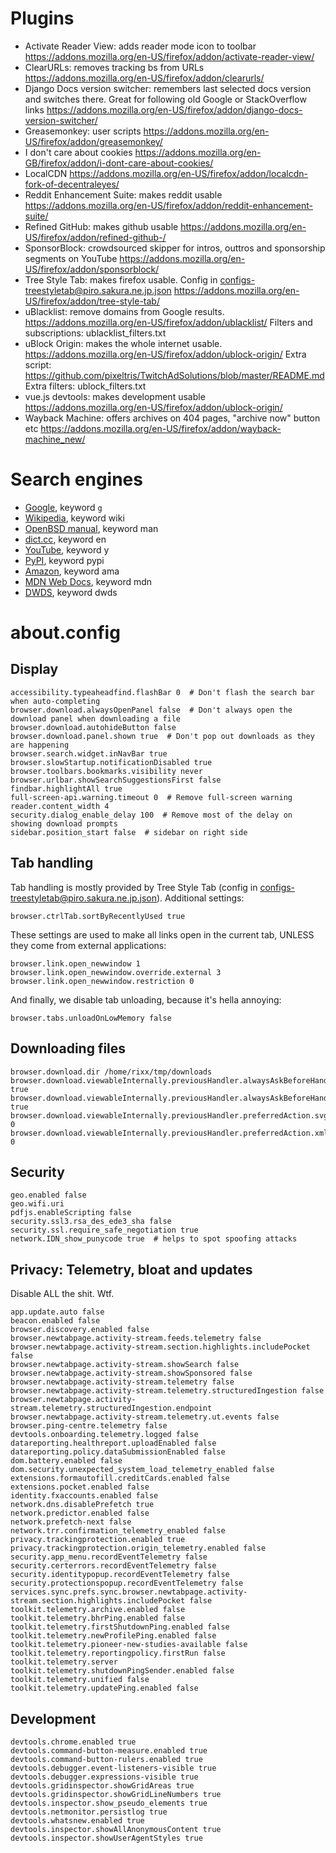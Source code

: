 # Plugins

- Activate Reader View: adds reader mode icon to toolbar
  https://addons.mozilla.org/en-US/firefox/addon/activate-reader-view/
- ClearURLs: removes tracking bs from URLs
  https://addons.mozilla.org/en-US/firefox/addon/clearurls/
- Django Docs version switcher: remembers last selected docs version and switches there. Great for following old Google
  or StackOverflow links
  https://addons.mozilla.org/en-US/firefox/addon/django-docs-version-switcher/
- Greasemonkey: user scripts
  https://addons.mozilla.org/en-US/firefox/addon/greasemonkey/
- I don't care about cookies
  https://addons.mozilla.org/en-GB/firefox/addon/i-dont-care-about-cookies/
- LocalCDN
  https://addons.mozilla.org/en-US/firefox/addon/localcdn-fork-of-decentraleyes/
- Reddit Enhancement Suite: makes reddit usable
  https://addons.mozilla.org/en-US/firefox/addon/reddit-enhancement-suite/
- Refined GitHub: makes github usable
  https://addons.mozilla.org/en-US/firefox/addon/refined-github-/
- SponsorBlock: crowdsourced skipper for intros, outtros and sponsorship segments on YouTube
  https://addons.mozilla.org/en-US/firefox/addon/sponsorblock/
- Tree Style Tab: makes firefox usable. Config in configs-treestyletab@piro.sakura.ne.jp.json
  https://addons.mozilla.org/en-US/firefox/addon/tree-style-tab/
- uBlacklist: remove domains from Google results.
  https://addons.mozilla.org/en-US/firefox/addon/ublacklist/
  Filters and subscriptions: ublacklist_filters.txt
- uBlock Origin: makes the whole internet usable.
  https://addons.mozilla.org/en-US/firefox/addon/ublock-origin/
  Extra script: https://github.com/pixeltris/TwitchAdSolutions/blob/master/README.md
  Extra filters: ublock_filters.txt
- vue.js devtools: makes development usable
  https://addons.mozilla.org/en-US/firefox/addon/ublock-origin/
- Wayback Machine: offers archives on 404 pages, "archive now" button etc
  https://addons.mozilla.org/en-US/firefox/addon/wayback-machine_new/

# Search engines

- [Google](https://google.com), keyword `g`
- [Wikipedia](https://en.wikipedia.org), keyword wiki
- [OpenBSD manual](http://man.openbsd.org/), keyword man
- [dict.cc](https://www.dict.cc/), keyword en
- [YouTube](https://youtube.com), keyword y
- [PyPI](https://pypi.org/search/), keyword pypi
- [Amazon](https://amazon.de), keyword ama
- [MDN Web Docs](https://developer.mozilla.org/), keyword mdn
- [DWDS](https://www.dwds.de/), keyword dwds

# about.config

## Display

```
accessibility.typeaheadfind.flashBar 0  # Don't flash the search bar when auto-completing
browser.download.alwaysOpenPanel false  # Don't always open the download panel when downloading a file
browser.download.autohideButton false
browser.download.panel.shown true  # Don't pop out downloads as they are happening
browser.search.widget.inNavBar true
browser.slowStartup.notificationDisabled true
browser.toolbars.bookmarks.visibility never
browser.urlbar.showSearchSuggestionsFirst false
findbar.highlightAll true
full-screen-api.warning.timeout 0  # Remove full-screen warning
reader.content_width 4
security.dialog_enable_delay 100  # Remove most of the delay on showing download prompts
sidebar.position_start false  # sidebar on right side
```


## Tab handling

Tab handling is mostly provided by Tree Style Tab (config in configs-treestyletab@piro.sakura.ne.jp.json). Additional
settings:

```
browser.ctrlTab.sortByRecentlyUsed true
```

These settings are used to make all links open in the current tab, UNLESS they come from external applications:

```
browser.link.open_newwindow 1
browser.link.open_newwindow.override.external 3
browser.link.open_newwindow.restriction 0
```

And finally, we disable tab unloading, because it's hella annoying:

```
browser.tabs.unloadOnLowMemory false
```

## Downloading files

```
browser.download.dir /home/rixx/tmp/downloads
browser.download.viewableInternally.previousHandler.alwaysAskBeforeHandling.svg true
browser.download.viewableInternally.previousHandler.alwaysAskBeforeHandling.xml true
browser.download.viewableInternally.previousHandler.preferredAction.svg 0
browser.download.viewableInternally.previousHandler.preferredAction.xml 0
```

## Security

```
geo.enabled false
geo.wifi.uri
pdfjs.enableScripting false
security.ssl3.rsa_des_ede3_sha false
security.ssl.require_safe_negotiation true
network.IDN_show_punycode true  # helps to spot spoofing attacks
```

## Privacy: Telemetry, bloat and updates

Disable ALL the shit. Wtf.

```
app.update.auto false
beacon.enabled false
browser.discovery.enabled false
browser.newtabpage.activity-stream.feeds.telemetry false
browser.newtabpage.activity-stream.section.highlights.includePocket false
browser.newtabpage.activity-stream.showSearch false
browser.newtabpage.activity-stream.showSponsored false
browser.newtabpage.activity-stream.telemetry false
browser.newtabpage.activity-stream.telemetry.structuredIngestion false
browser.newtabpage.activity-stream.telemetry.structuredIngestion.endpoint
browser.newtabpage.activity-stream.telemetry.ut.events false
browser.ping-centre.telemetry false
devtools.onboarding.telemetry.logged false
datareporting.healthreport.uploadEnabled false
datareporting.policy.dataSubmissionEnabled false
dom.battery.enabled false
dom.security.unexpected_system_load_telemetry_enabled false
extensions.formautofill.creditCards.enabled false
extensions.pocket.enabled false
identity.fxaccounts.enabled false
network.dns.disablePrefetch true
network.predictor.enabled false
network.prefetch-next false
network.trr.confirmation_telemetry_enabled false
privacy.trackingprotection.enabled true
privacy.trackingprotection.origin_telemetry.enabled false
security.app_menu.recordEventTelemetry false
security.certerrors.recordEventTelemetry false
security.identitypopup.recordEventTelemetry false
security.protectionspopup.recordEventTelemetry false
services.sync.prefs.sync.browser.newtabpage.activity-stream.section.highlights.includePocket false
toolkit.telemetry.archive.enabled false
toolkit.telemetry.bhrPing.enabled false
toolkit.telemetry.firstShutdownPing.enabled false
toolkit.telemetry.newProfilePing.enabled false
toolkit.telemetry.pioneer-new-studies-available false
toolkit.telemetry.reportingpolicy.firstRun false
toolkit.telemetry.server
toolkit.telemetry.shutdownPingSender.enabled false
toolkit.telemetry.unified false
toolkit.telemetry.updatePing.enabled false
```

## Development

```
devtools.chrome.enabled true
devtools.command-button-measure.enabled true
devtools.command-button-rulers.enabled true
devtools.debugger.event-listeners-visible true
devtools.debugger.expressions-visible true
devtools.gridinspector.showGridAreas true
devtools.gridinspector.showGridLineNumbers true
devtools.inspector.show_pseudo_elements true
devtools.netmonitor.persistlog true
devtools.whatsnew.enabled true
devtools.inspector.showAllAnonymousContent true
devtools.inspector.showUserAgentStyles true
```
